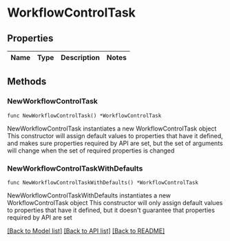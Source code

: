 # WorkflowControlTask

## Properties

Name | Type | Description | Notes
------------ | ------------- | ------------- | -------------

## Methods

### NewWorkflowControlTask

`func NewWorkflowControlTask() *WorkflowControlTask`

NewWorkflowControlTask instantiates a new WorkflowControlTask object
This constructor will assign default values to properties that have it defined,
and makes sure properties required by API are set, but the set of arguments
will change when the set of required properties is changed

### NewWorkflowControlTaskWithDefaults

`func NewWorkflowControlTaskWithDefaults() *WorkflowControlTask`

NewWorkflowControlTaskWithDefaults instantiates a new WorkflowControlTask object
This constructor will only assign default values to properties that have it defined,
but it doesn't guarantee that properties required by API are set


[[Back to Model list]](../README.md#documentation-for-models) [[Back to API list]](../README.md#documentation-for-api-endpoints) [[Back to README]](../README.md)


